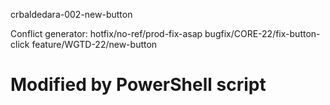 crbaldedara-002-new-button

Conflict generator:
hotfix/no-ref/prod-fix-asap bugfix/CORE-22/fix-button-click feature/WGTD-22/new-button
# Modified by PowerShell script
